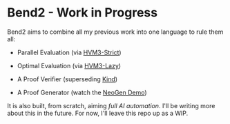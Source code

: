 # Bend2 - Work in Progress

Bend2 aims to combine all my previous work into one language to rule them all:

- Parallel Evaluation (via [HVM3-Strict](https://github.com/higherorderco/hvm3))

- Optimal Evaluation (via [HVM3-Lazy](https://github.com/higherorderco/hvm3))

- A Proof Verifier (superseding [Kind](https://github.com/HigherOrderCO/Kind))

- A Proof Generator (watch the [NeoGen Demo](https://x.com/VictorTaelin/status/1881392823246729640))

It is also built, from scratch, aiming *full AI automation*. I'll be writing
more about this in the future. For now, I'll leave this repo up as a WIP.



